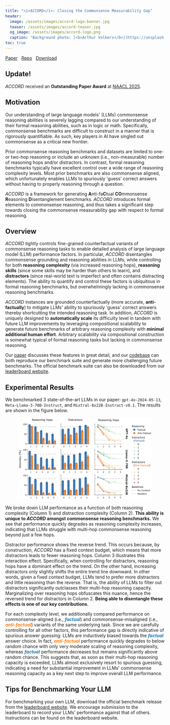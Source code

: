 ```yaml
---
title: "<i>ACCORD</i>: Closing the Commonsense Measurability Gap"
header:
  image: /assets/images/accord-logo-banner.jpg
  teaser: /assets/images/accord-teaser.jpg
  og_image: /assets/images/accord-logo.png
  caption: "Background photo: [<b>Arthur Volkers</b>](https://unsplash.com/photos/blue-sky-with-stars-during-night-time-GX542ehZwSk)"
toc: true
---
```


<i class="fa-solid fa-book"></i> [Paper](https://aclanthology.org/2025.naacl-long.193.pdf) &nbsp;
<i class="fab fa-fw fa-github"></i> [Repo](https://github.com/francois-rd/accord/) &nbsp;
<i class="fas fa-download"></i> [Download](https://www.codabench.org/competitions/3160/)

## Update!

*ACCORD* received an **Outstanding Paper Award** at [NAACL 2025](https://2025.naacl.org/blog/best-papers/).

## Motivation

Our understanding of large language models' (LLMs) commonsense reasoning abilities is severely lagging compared to our understanding of their formal reasoning abilities, such as in logic or math. Specifically, commonsense benchmarks are difficult to construct in a manner that is rigorously quantifiable. As such, key players in AI have singled out commonsense as a critical new frontier.

Prior commonsense reasoning benchmarks and datasets are limited to one- or two-hop reasoning or include an unknown (i.e., non-measurable) number of reasoning hops and/or distractors. In contrast, formal reasoning benchmarks typically have excellent control over a wide range of reasoning complexity levels. Most prior benchmarks are also commonsense aligned, which unfortunately enables LLMs to spuriously 'guess' correct answers without having to properly reasoning through a question.

*ACCORD* is a framework for generating **A**nti-fa**C**tual **CO**mmonsense **R**easoning **D**isentanglement benchmarks. *ACCORD* introduces formal elements to commonsense reasoning, and thus takes a significant step towards closing the commonsense measurability gap with respect to formal reasoning.

## Overview

*ACCORD* tightly controls fine-grained counterfactual variants of commonsense reasoning tasks to enable detailed analysis of large language model (LLM) performance factors. In particular, *ACCORD* disentangles commonsense grounding and reasoning abilities in LLMs, while controlling for both **reasoning complexity** (via increased reasoning hops), **reasoning skills** (since some skills may be harder than others to learn), and **distractors** (since real-world text is imperfect and often contains distracting elements). The ability to quantify and control these factors is ubiquitous in formal reasoning benchmarks, but overwhelmingly lacking in commonsense reasoning benchmarks.

*ACCORD* instances are grounded counterfactually (more accurate, **anti-factually**) to mitigate LLMs' ability to spuriously 'guess' correct answers thereby shortcutting the intended reasoning task. In addition, *ACCORD* is uniquely designed to **automatically scale** its difficulty level in tandem with future LLM improvements by leveraging compositional scalability to generate future benchmarks of arbitrary reasoning complexity with **minimal additional human effort**. Arbitrary scalability via compositional construction is somewhat typical of formal reasoning tasks but lacking in commonsense reasoning.

Our [paper](https://arxiv.org/abs/2406.02804) discusses these features in great detail, and our [codebase](https://github.com/francois-rd/accord/) can both reproduce our benchmark suite and generate more challenging future benchmarks. The official benchmark suite can also be downloaded from our [leaderboard website](https://www.codabench.org/competitions/3160/).

## Experimental Results

We benchmarked 3 state-of-the-art LLMs in our paper: `gpt-4o-2024-05-13`, `Meta-Llama-3-70B-Instruct`, and `Mixtral-8x22B-Instruct-v0.1`. The results are shown in the figure below.

<figure> 
  <a href="/assets/images/accord-results.png"><img src="/assets/images/accord-results.png" alt="Performance of state-of-the-art LLMs on <i>ACCORD</i>."></a>
</figure> 

We broke down LLM performance as a function of both reasoning complexity (Column 1) and distraction complexity (Column 2).
**This ability is unique to *ACCORD* amongst commonsense reasoning benchmarks.**
We see that performance quickly degrades as reasoning complexity increases, indicating that LLMs struggle with multi-hop commonsense reasoning beyond just a few hops.

Distractor performance shows the reverse trend.
This occurs because, by construction, *ACCORD* has a fixed context budget, which means that more distractors leads to fewer reasoning hops.
Column 3 illustrates this interaction effect.
Specifically, when controlling for distractors, reasoning hops have a dominant effect on the trend.
On the other hand, increasing distractors only slightly shifts the entire trend line downward.
In other words, given a fixed context budget, LLMs tend to prefer more distractors and little reasoning than the reverse.
That is, the ability of LLMs to filter out distractors significantly outclasses their multi-hop reasoning capacity.
Marginalizing over reasoning hops obfuscates this nuance, hence the reversed trend for distractors in Column 2.
**Being able to disentangle these effects is one of our key contributions.**

For each complexity level, we additionally compared performance on commonsense-aligned (i.e., <span style="color:#1f77b4"><b><i>factual</i></b></span>) and commonsense-misaligned (i.e., <span style="color:#ff7f0e"><b><i>anti-factual</i></b></span>) variants of the same underlying task. 
Since we are carefully controlling for all other factors, this performance gap is directly indicative of spurious answer guessing: LLMs are inductively biased towards the <span style="color:#1f77b4"><b><i>factual</i></b></span> answer choice.
In fact, <span style="color:#ff7f0e"><b><i>anti-factual</i></b></span> performance quickly degrades to below random chance with only very moderate scaling of reasoning complexity, whereas <span style="color:#1f77b4"><b><i>factual</i></b></span> performance decreases but remains significantly above random chance.
This suggests that, as soon as their multi-hop reasoning capacity is exceeded, LLMs almost exclusively resort to spurious guessing, indicating a need for substantial improvement in LLMs' commonsense reasoning capacity as a key next step to improve overall LLM performance.

## Tips for Benchmarking Your LLM

For benchmarking your own LLM, download the official benchmark release from the [leaderboard website](https://www.codabench.org/competitions/3160/). We encourage submission to the leaderboard to record your LLMs' performance against that of others. Instructions can be found on the leaderboard website.

